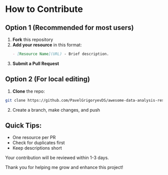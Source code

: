 # How to Contribute

## Option 1 (Recommended for most users)

1. **Fork** this repository
2. **Add your resource** in this format:
   ```markdown
   - [Resource Name](URL) - Brief description.
3. **Submit a Pull Request**

## Option 2 (For local editing)

1. **Clone** the repo:
```bash
git clone https://github.com/PavelGrigoryevDS/awesome-data-analysis-resources
```
2. Create a branch, make changes, and push

## Quick Tips:
- One resource per PR
- Check for duplicates first
- Keep descriptions short

Your contribution will be reviewed within 1-3 days.

Thank you for helping me grow and enhance this project!